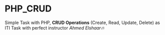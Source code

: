 # PHP_CRUD

Simple Task with PHP, **CRUD Operations** (Create, Read, Update, Delete) as ITI Task with perfect instructor _Ahmed Elshaar🔥_
